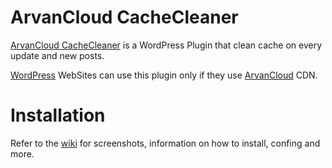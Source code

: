 # ArvanCloud CacheCleaner

[ArvanCloud CacheCleaner](https://wordpress.org/plugins/arvancloud-cache-cleaner/) is a
WordPress Plugin that clean cache on every update and new posts.

[WordPress](https://wordpress.org/) WebSites can use this plugin only if they use [ArvanCloud](https://www.arvancloud.com) CDN.


# Installation
Refer to the [wiki](https://github.com/MasoudNikoomanesh/arvancloud-cache-cleaner/wiki) for screenshots, information on how to install, confing and more.
